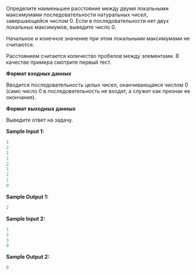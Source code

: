 Определите наименьшее расстояние между двумя локальными максимумами последовательности натуральных чисел, завершающейся числом 0. Если в последовательности нет двух локальных максимумов, выведите число 0.

Начальное и конечное значение при этом локальными максимумами не считаются.

Расстоянием считается количество пробелов между элементами. В качестве примера смотрите первый тест.

**Формат входных данных**

Вводится последовательность целых чисел, оканчивающаяся числом 0 (само число 0 в последовательность не входит, а служит как признак ее окончания).

**Формат выходных данных**

Выведите ответ на задачу.

**Sample Input 1:**

```cpp
1
2
1
1
2
1
2
1
0
```


**Sample Output 1:**

```cpp
2
```


**Sample Input 2:**

```cpp
1
2
3
0
```


**Sample Output 2:**

```cpp
0
```


